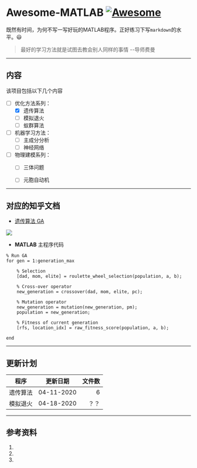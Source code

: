 # Awesome-MATLAB [![Awesome](https://awesome.re/badge.svg)](https://awesome.re)

既然有时间，为何不写一写好玩的MATLAB程序。正好练习下写`markdown`的水平。:smiley:
>最好的学习方法就是试图去教会别人同样的事情  --导师费曼

---
## 内容
该项目包括以下几个内容

- [ ] 优化方法系列：
  - [x] 遗传算法
  - [ ] 模拟退火
  - [ ] 蚁群算法
- [ ] 机器学习方法：
  - [ ] 主成分分析
  - [ ] 神经网络
- [ ] 物理建模系列：
  - [ ] 三体问题
  - [ ] 元胞自动机 


---
## 对应的知乎文档
* [遗传算法 GA](https://zhuanlan.zhihu.com/p/115115086)

![](https://huanqiukexue.com/resources/image/20200325/1585099442913539.jpg)

* **MATLAB** 主程序代码
```MATLAB{.line-numbers, highlight=15}
% Run GA
for gen = 1:generation_max

    % Selection
    [dad, mom, elite] = roulette_wheel_selection(population, a, b);

    % Cross-over operator
    new_generation = crossover(dad, mom, elite, pc);

    % Mutation operator
    new_generation = mutation(new_generation, pm);
    population = new_generation;

    % Fitness of current generation
    [rfs, location_idx] = raw_fitness_score(population, a, b);

end
```

---
## 更新计划

| 程序           | 更新日期         | 文件数  |
| ------------- |:-------------:  | -----: |
| 遗传算法        | 04-11-2020     | 6      |
| 模拟退火        | 04-18-2020     |   ？？  |



---
## 参考资料
1.
1.
1.
